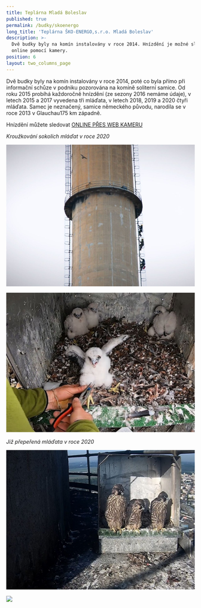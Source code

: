 ```yaml
---
title: Teplárna Mladá Boleslav
published: true
permalink: /budky/skoenergo
long_title: 'Teplárna ŠKO-ENERGO,s.r.o. Mladá Boleslav'
description: >-
  Dvě budky byly na komín instalovány v roce 2014. Hnízdění je možné sledovat
  online pomocí kamery.
position: 6
layout: two_columns_page
---
```

Dvě budky byly na komín instalovány v roce 2014, poté co byla přímo při informační schůze v podniku pozorována na komíně soliterní samice. Od roku 2015 probíhá každoročně hnízdění (ze sezony 2016 nemáme údaje), v letech 2015 a 2017 vyvedena tři mláďata, v letech 2018, 2019 a 2020 čtyři mláďata. Samec je neznačený, samice německého původu, narodila se v roce 2013 v Glauchau175 km západně.

Hnízdění můžete sledovat [ONLINE PŘES WEB KAMERU](https://www.sko-energo.cz/online-kamera/)

_Kroužkování sokolích mláďat v roce 2020_

![kroužkování sokolích mláďat](/media/sokoli_se_krouzkovani_02.jpg "kroužkování sokolích mláďat")

![kroužkování sokolích mláďat](/media/sokoli_se_krouzkovani_05.jpg "kroužkování sokolích mláďat")

_Již přepeřená mláďata v roce 2020_

![mláďata sokolů ](/media/sokoli_se_1.jpg "mláďata sokolů ")

![](/media/logo_škoenergo_center_620.jpg)
